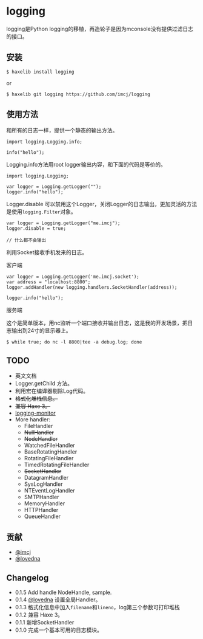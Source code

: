 logging
========

logging是Python logging的移植，再造轮子是因为mconsole没有提供过滤日志的接口。

安装
----

	$ haxelib install logging

or

	$ haxelib git logging https://github.com/imcj/logging

使用方法
--------

和所有的日志一样，提供一个静态的输出方法。

	import logging.Logging.info;

    info("hello");
    
Logging.info方法用root logger输出内容，和下面的代码是等价的。

	import logging.Logging;
	
	var logger = Logging.getLogger("");
	logger.info("hello");

Logger.disable 可以禁用这个Logger，关闭Logger的日志输出，更加灵活的方法是使用`logging.Filter`对象。
	
    var logger = Logging.getLogger("me.imcj");
    logger.disable = true;

    // 什么都不会输出
    
利用Socket接收手机发来的日志。

客户端

	var logger = Logging.getLogger('me.imcj.socket');
	var address = "localhost:8800";
	logger.addHandler(new logging.handlers.SocketHandler(address));
	
	logger.info("hello");
	
服务端

这个是简单版本，用nc监听一个端口接收并输出日志，这是我的开发场景，把日志输出到24寸的显示器上。

	$ while true; do nc -l 8800|tee -a debug.log; done

    
TODO
----

- 英文文档
- Logger.getChild 方法。
- 利用宏在编译器剔除Log代码。
- <del>格式化堆栈信息。</del>
- <del>兼容 Haxe 3。</del>
- [logging-monitor](https://github.com/imcj/logging-monitor)
- More handler:
	- FileHandler
	- <del>NullHandler</del>
	- <del>NodeHandler</del>
	- WatchedFileHandler
	- BaseRotatingHandler
	- RotatingFileHandler
	- TimedRotatingFileHandler
	- <del>SocketHandler</del>
	- DatagramHandler
	- SysLogHandler
	- NTEventLogHandler
	- SMTPHandler
	- MemoryHandler
	- HTTPHandler
	- QueueHandler

贡献
----

* [@imcj](https://github.com/imcj/)
* [@lovedna](https://github.com/lovedna/)

Changelog
---------

* 0.1.5 Add handle NodeHandle, sample.
* 0.1.4 [@lovedna](https://github.com/lovedna/) 设置全局Handler。
* 0.1.3 格式化信息中加入`filename`和`lineno`，log第三个参数可打印堆栈
* 0.1.2 兼容 Haxe 3。
* 0.1.1 新增SocketHandler
* 0.1.0 完成一个基本可用的日志模块。
